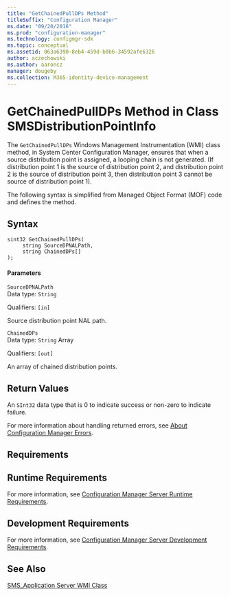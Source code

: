 ```yaml
---
title: "GetChainedPullDPs Method"
titleSuffix: "Configuration Manager"
ms.date: "09/20/2016"
ms.prod: "configuration-manager"
ms.technology: configmgr-sdk
ms.topic: conceptual
ms.assetid: 063a6390-8eb4-459d-b0b6-34592afe6326
author: aczechowski
ms.author: aaroncz
manager: dougeby
ms.collection: M365-identity-device-management
---
```

# GetChainedPullDPs Method in Class SMSDistributionPointInfo
The `GetChainedPullDPs` Windows Management Instrumentation (WMI) class method, in System Center Configuration Manager, ensures that when a source distribution point is assigned, a looping chain is not generated. (If distribution point 1 is the source of distribution point 2, and distribution point 2 is the source of distribution point 3, then distribution point 3 cannot be source of distribution point 1).  

 The following syntax is simplified from Managed Object Format (MOF) code and defines the method.  

## Syntax  

```  
sint32 GetChainedPullDPs(  
     string SourceDPNALPath,  
     string ChainedDPs[]  
);  
```  

#### Parameters  
 `SourceDPNALPath`  
 Data type: `String`  

 Qualifiers: `[in]`  

 Source distribution point NAL path.  

 `ChainedDPs`  
 Data type: `String` Array  

 Qualifiers: `[out]`  

 An array of chained distribution points.  

## Return Values  
 An  `SInt32` data type that is 0 to indicate success or non-zero to indicate failure.  

 For more information about handling returned errors, see [About Configuration Manager Errors](../../../../../develop/core/understand/about-configuration-manager-errors.md).  

## Requirements  

## Runtime Requirements  
 For more information, see [Configuration Manager Server Runtime Requirements](../../../../../develop/core/reqs/server-runtime-requirements.md).  

## Development Requirements  
 For more information, see [Configuration Manager Server Development Requirements](../../../../../develop/core/reqs/server-development-requirements.md).  

## See Also  
 [SMS_Application Server WMI Class](../../../../../develop/reference/apps/sms_application-server-wmi-class.md)   
